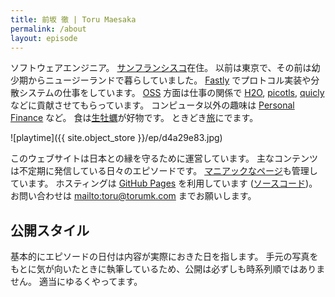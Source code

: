 ```yaml
---
title: 前坂 徹 | Toru Maesaka
permalink: /about
layout: episode
---
```


ソフトウェアエンジニア。
[サンフランシスコ](/t/san-francisco)在住。
以前は東京で、その前は幼少期からニュージーランドで暮らしていました。
[Fastly](/t/fastly) でプロトコル実装や分散システムの仕事をしています。
[OSS](https://ja.wikipedia.org/wiki/オープンソースソフトウェア) 方面は仕事の関係で [H2O](https://github.com/h2o/h2o), [picotls](https://github.com/h2o/picotls), [quicly](https://github.com/h2o/quicly) などに貢献させてもらっています。
コンピュータ以外の趣味は [Personal Finance](https://www.reddit.com/r/personalfinance/) など。
食は[生牡蠣](/t/oyster)が好物です。
ときどき[旅](/t/travel)にでます。

![playtime]({{ site.object_store }}/ep/d4a29e83.jpg)

このウェブサイトは日本との縁を守るために運営しています。
主なコンテンツは不定期に発信している日々のエピソードです。
[マニアックなページ](/gear)も管理しています。
ホスティングは [GitHub Pages](https://pages.github.com/) を利用しています ([ソースコード](https://github.com/toru/ep.torumk.com))。
お問い合わせは <mailto:toru@torumk.com> までお願いします。

## 公開スタイル

基本的にエピソードの日付は内容が実際におきた日を指します。
手元の写真をもとに気が向いたときに執筆しているため、公開は必ずしも時系列順ではありません。
適当にゆるくやってます。
